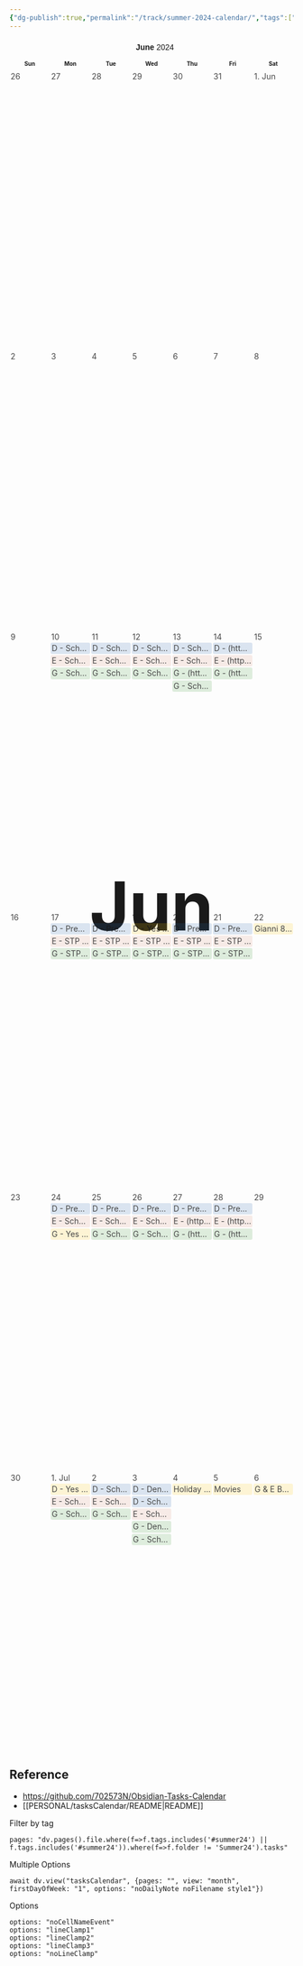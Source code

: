```yaml
---
{"dg-publish":true,"permalink":"/track/summer-2024-calendar/","tags":["tracking"],"noteIcon":"","created":"2024-06-10T07:12:00","updated":"2024-05-27 7:03:03 am"}
---
```


<style scope=" ">.tasksCalendar span {
	display: contents;
}
.tasksCalendar .buttons {
	cursor: default;
	width: 100%;
	height: 30px;
	display: flex;
	flex-wrap: nowrap;
	flex-direction: row;
	margin-bottom: 4px;
}
.tasksCalendar[view='list'] button.listView,
.tasksCalendar[view='week'] button.weekView,
.tasksCalendar[view='month'] button.monthView,
.tasksCalendar.filter button.filter {
	background: var(--background-modifier-active-hover);
}
body:not(.is-mobile) .tasksCalendar button.listView:hover,
body:not(.is-mobile) .tasksCalendar button.weekView:hover,
body:not(.is-mobile) .tasksCalendar button.monthView:hover,
body:not(.is-mobile) .tasksCalendar button.previous:hover,
body:not(.is-mobile) .tasksCalendar button.next:hover,
body:not(.is-mobile) .tasksCalendar button.current:hover,
body:not(.is-mobile) .tasksCalendar button.filter:hover,
body:not(.is-mobile) .tasksCalendar button.statistic:hover {
	background: var(--background-modifier-hover);
}
.tasksCalendar[view='list'] button.listView svg,
.tasksCalendar[view='month'] button.monthView svg,
.tasksCalendar[view='week'] button.weekView svg,
.tasksCalendar.filter button.filter svg {
	stroke: var(--icon-color-active) !important;
}
.tasksCalendar button {
	background-color: transparent;
	display: inline-flex;
	align-items: center;
	justify-content: center;
	cursor: pointer;
	border-radius: 5px;
	color: var(--icon-color);
	height: 30px;
	box-shadow: none;
	border: 1px solid var(--nav-item-background-active);
	font-weight: normal;
	font-size: 14px;
	background: var(--background-secondary);
	padding: 4px 6px;
	outline: none;
	user-select: none;
	white-space: nowrap;
	flex: 0;
}
.tasksCalendar button:nth-child(2),
.tasksCalendar button:nth-child(3),
.tasksCalendar button:nth-child(6) {
	border-top-right-radius: 0;
	border-bottom-right-radius: 0;
	border-right: 0.5px solid var(--nav-item-background-active);
	margin-right: 0;
}
.tasksCalendar button:nth-child(3),
.tasksCalendar button:nth-child(4),
.tasksCalendar button:nth-child(7) {
	border-top-left-radius: 0;
	border-bottom-left-radius: 0;
	border-left: 0.5px solid var(--nav-item-background-active);
	margin-left: 0;
}
.tasksCalendar .current {
	margin: 0 4px;
	display: inline;
	overflow: hidden;
	text-overflow: ellipsis;
	white-space: nowrap;
	flex: 1;
}
.tasksCalendar .current span:first-child {
	font-weight: bold;
	color: var(--icon-color);
}
.tasksCalendar .current span:last-child {
	font-weight: normal;
	color: var(--icon-color-active);
}
.tasksCalendar button:nth-child(1) {
	margin-right: 4px;
}
.tasksCalendar button:nth-child(8) {
	margin-left: 4px;
}
.tasksCalendar svg {
	height: var(--icon-size);
	width: var(--icon-size);
	stroke-width: var(--icon-stroke);
}
.tasksCalendar .statisticPopup,
.tasksCalendar .weekViewContext {
	display: none;
	border-radius: 5px;
	font-size: 10px;
	border: 1px solid var(--nav-item-background-active);
	position: absolute;
	height: auto;
	width: 150px;
	width: auto;
	background: var(--icon-color);
	margin: 0 !important;
	list-style: none;
	padding: 2px !important;
	z-index: 99;
	box-shadow: 0px 0px 10px 0px var(--nav-item-background-active);
	background: var(--background-secondary);
}
.tasksCalendar .statisticPopup {
	right: 0;
}
.tasksCalendar .weekViewContext {
	left: 65px;
}
.tasksCalendar .statisticPopup:before,
.tasksCalendar .weekViewContext:before {
	content: "";
	width: 0px;
	height: 0px;
	-webkit-transform:rotate(360deg);
	border-style: solid;
	border-width: 0 10px 10px 10px;
	border-color: transparent transparent var(--background-secondary) transparent;
	position: absolute;
}
.tasksCalendar .statisticPopup:before {
	top: -10px;
	right: 5px;
}
.tasksCalendar .weekViewContext:before {
	top: -10px;
	left: 5px;
}
.tasksCalendar .statisticPopup.active,
.tasksCalendar .weekViewContext.active {
	display: block;
}
.tasksCalendar .statisticPopup li,
.tasksCalendar .weekViewContext li {
	display: flex;
	flex-direction: row;
	flex-wrap: nowrap;
	align-items: center;
	height: auto;
	font-size: 14px;
	list-style: none;
	color: var(--text-normal);
	padding: 5px 10px;
	border-radius: 5px;
	cursor: pointer;
}
.tasksCalendar .statisticPopup li.active,
.tasksCalendar .weekViewContext li.active {
	background: var(--background-modifier-active-hover);
	color: var(--icon-color-active) !important;
}
body:not(.is-mobile) .tasksCalendar .statisticPopup li:not(.active):hover,
body:not(.is-mobile) .tasksCalendar .weekViewContext li:not(.active):hover {
	background: var(--background-modifier-hover);
}
.tasksCalendar .statisticPopup li.break,
.tasksCalendar .weekViewContext li.break {
	height: 1px !important;
	background: var(--nav-item-background-active);
	margin: 2px 5px !important;
	border-radius: 0 !important;
	padding: 0 !important;
}
.tasksCalendar .statisticPopup > div,
.tasksCalendar .weekViewContext > div {
	height: 13px;
	margin: auto 0;
}
.tasksCalendar button.statistic {
	position: relative;
}
.tasksCalendar button.statistic svg {
	stroke: var(--icon-color);
}
.tasksCalendar button.statistic[data-percentage="100"]:after {
	display: none !important;
}
.tasksCalendar button.statistic:after {
	content: attr(data-remaining);
	position: absolute;
	height: 14px;
	width: 14px;
	top: -8px;
	right: -8px;
	border-radius: 50%;
	text-align: center;
	line-height: 14px;
	font-size: 9px;
	font-weight: bold;
	border: 1px solid var(--nav-item-background-active);
	overflow: hidden;
	color: var(--icon-color);
	background: var(--background-secondary);
}
.tasksCalendar .weekViewContext .liIcon {
	display: grid !important;
	height: 18px;
	width: 18px;
	margin-right: 5px;
	padding: 2px;
}
.tasksCalendar .weekViewContext .liIcon .box {
	background: var(--icon-color);
	z-index: 1;
	display: grid;
	overflow: hidden;
	margin: 0.5px;
	border-radius: 1px;
}
.tasksCalendar .weekViewContext li.active .liIcon .box {
	background: var(--icon-color-active) !important;
}
.tasksCalendar .grid {
	overflow: hidden;
	cursor: default;
	width: 100%;
	height: 75vH;
}
.tasksCalendar .list {
	overflow-x: hidden;
	overflow-y: auto;
	cursor: default;
	width: 100%;
	height: 75vH;
}
.tasksCalendar .cell {
	z-index: 1;
	display: grid;
	grid-template-rows: auto 1fr;
	grid-template-columns: 1fr;
	overflow: hidden;
	margin: 1px 0;
}
.tasksCalendar .cellContent {
	overflow-x: hidden;
	overflow-y: auto;
	align-content: start;
	padding: 1px 0;
}
.tasksCalendar .cellContent::-webkit-scrollbar {
	display: none;
}
.tasksCalendar .cellName {
	display: block;
	font-weight: normal;
	padding: 0 2px;
	color: var(--text-normal);
	flex-shrink: 0;
	flex-grow: 0;
	white-space: nowrap;
	text-overflow: ellipsis;
	overflow: hidden;
	text-align: left;
	margin: 0;
	font-size: 14px;
	opacity: 0.8;
}
body:not(.is-mobile) .tasksCalendar .cellName:hover {
	opacity: 1;
}
.tasksCalendar .task {
	overflow: hidden;
	padding: 1px;
	background: var(--task-background);
	border-radius: 3px;
	overflow: hidden;
	margin: 1px 1px 2px 1px;
	font-size: 14px;
	opacity: 0.8;
	display: block;
}
body.theme-dark .tasksCalendar .task { color: var(--light-task-text-color); }
body.theme-light .tasksCalendar .task { color: var(--dark-task-text-color); }
body.theme-dark .tasksCalendar .task .note { color: var(--light-task-text-color); }
body.theme-light .tasksCalendar .task .note { color: var(--dark-task-text-color); }
body:not(.is-mobile) .tasksCalendar .task:hover {
	opacity: 1;
}
.tasksCalendar .task.hide {
	opacity: 0.2;
}
.tasksCalendar .task .inner {
	overflow: hidden;
	text-overflow: ellipsis;
	display: -webkit-box;
	-webkit-line-clamp: 1;
	-webkit-box-orient: vertical;
	text-decoration: none;
	word-break: break-all !important;
	-webkit-hyphens: none !important;
	line-height: 1.3;
	text-decoration: none !important;
	border-radius: 3px;
	overflow: hidden;
}
.tasksCalendar a {
	text-decoration: none !important;
}
.tasksCalendar .task .note {
	display: block;
	width: 100%;
	font-size: 9px;
	background: var(--task-background);
	padding: 1px;
	text-overflow: ellipsis;
	overflow: hidden;
	white-space: nowrap;
}
.tasksCalendar .task .icon {
	display: inline;
	width: 18px;
	height: 18px;
	text-align: center;
	margin-right: 3px;
}
.tasksCalendar .task .description {
	display: inline;
	padding: 1px;
}
.tasksCalendar .task .description:before {
	display: inline;
	content: attr(data-relative);
	margin-right: 3px;
	border-radius: 3px;
	margin-right: 3px;
	padding: 0 3px;
	font-size: 9px;
	vertical-align: middle;
}
.tasksCalendar .task.overdue .description:before {
	color: white;
	background: #ff443a;
}
.tasksCalendar .task:not(.overdue) .description:before {
	display: none;
	background: black;
	color: white;
}
.tasksCalendar .task.dailyNote .description:before,
.tasksCalendar .task.done .description:before,
.tasksCalendar .task.cancelled .description:before {
	display: none !important;
}
.tasksCalendar .task.cancelled .note,
.tasksCalendar .task.done .note {
	background: var(--nav-item-background-active) !important;
	color: var(--text-faint) !important;
}
.tasksCalendar .task.cancelled .description,
.tasksCalendar .task.done .description {
	text-decoration: line-through !important;
	color: var(--text-faint) !important;
}
.tasksCalendar .task.cancelled,
.tasksCalendar .task.done {
	background: none !important;
}
.tasksCalendar .task.overdue .inner {
	background: repeating-linear-gradient(45deg, var(--task-background), var(--task-background) 5px, transparent 5px, transparent 10px) !important;
}


/* Today & Weekends */
.tasksCalendar .cell.today .cellName {
	font-weight: bold;
	color: var(--text-normal);
	opacity: 1;
}
.tasksCalendar .cell[data-weekday="0"].today .cellName {
	font-weight: bold;
	color: var(--icon-color-active);
	opacity: 1;
}
.tasksCalendar[view='month'] .cell.today {
	background: var(--background-modifier-active-hover) !important;
	border: 1px solid hsla(var(--interactive-accent-hsl), 0.25) !important;
	border-radius: 5px;
}
.tasksCalendar[view='week'] .cell.today {
	background: var(--background-modifier-active-hover) !important;
	border: 1px solid hsla(var(--interactive-accent-hsl), 0.25) !important;
}
.tasksCalendar .cell[data-weekday="0"] .cellName,
.tasksCalendar .gridHead[data-weekday="0"] {
	color: var(--icon-color-active);
}


/* Month View */
.tasksCalendar[view='month'] .grid {
	display: grid;
	gap: 4px;
	grid-template-rows: 20px 1fr !important;
	grid-template-columns: 1fr !important;
}
.tasksCalendar[view='month'] .gridHeads {
	display: grid;
	grid-template-columns: 20px 1fr 1fr 1fr 1fr 1fr 1fr 1fr !important;
	width: 100%;
	height: 20px;
	border: 1px solid var(--nav-item-background-active);
	border-radius: 5px;
}
.tasksCalendar[view='month'] .gridHead {
	display: inline;
	box-sizing: border-box;
	overflow: hidden;
	text-align: center;
	font-weight: bold;
	text-overflow: ellipsis;
	white-space: nowrap;
	margin: 0;
	font-size: 14px;
	height: 20px;
	line-height: 20px;
	font-size: 10px;
}
.tasksCalendar[view='month'] .wrappers {
	display: grid;
	grid-template-rows: repeat(6, calc(100% / 6));
	grid-template-columns: 1fr !important;
	min-height: 0;
	height: calc(100% - 20px);
	gap: 4px 4px;
}
.tasksCalendar[view='month'] .wrappers,
.tasksCalendar[view='week'] .grid {
	position: relative;
}
.tasksCalendar[view='month'] .wrappers:before,
.tasksCalendar[view='week'] .grid:before,
.tasksCalendar[view='list'] .list:before {
	z-index: 0;
	position: absolute;
	top: 50%;
	left: 50%;
	transform: translate(-50%, -50%);
	font-size: 120px;
	font-weight: bold;
	color: var(--background-modifier-active-hover);
}
.tasksCalendar[view='month'] .wrappers:before,
.tasksCalendar[view='list'] .list:before {
	content: attr(data-month);
}
.tasksCalendar[view='week'] .grid:before {
	content: attr(data-week);
}
.tasksCalendar[view='month'] .wrapper {
	z-index: 1;
	display: grid;
	grid-template-rows: 1fr !important;
	grid-template-columns: 22px 1fr 1fr 1fr 1fr 1fr 1fr 1fr !important;
	width: 100%;
	height: 100%;
	border: 1px solid var(--nav-item-background-active);
	border-radius: 5px;
	overflow: hidden;
}
.tasksCalendar[view='month'] .wrapperButton {
	display: flex;
	writing-mode: vertical-lr;
	transform: rotate(180deg);
	background: none;
	text-align: center;
	align-items: center;
	justify-content: center;
	font-size: 10px;
	font-weight: normal;
	color: var(--text-normal);
	color: var(--icon-color-active);
	cursor: pointer;
	width: 100%;
	overflow: hidden;
	/* background: var(--background-primary); */
	background: var(--background-secondary);
}
.tasksCalendar[view='month'] .wrapperButton:hover {
	background: var(--background-modifier-hover);
}
.tasksCalendar[view='month'] .cell {
	margin: 0;
}
.tasksCalendar[view='month'] .prevMonth,
.tasksCalendar[view='month'] .nextMonth {
	background: var(--background-secondary);
}


/* Week view */
.tasksCalendar[view='week'] .grid {
	display: grid;
	gap: 2px 4px;
}
.tasksCalendar[view='week'] .cell {
	border: 1px solid var(--nav-item-background-active);
	border-radius: 5px;
	overflow: hidden;
}


/* List View */
.tasksCalendar[view='list'] .list {
	border: 1px solid var(--nav-item-background-active);
	border-radius: 5px;
}
.tasksCalendar[view='list'] .list .task,
.tasksCalendar[view='list'] .list .task.done,
.tasksCalendar[view='list'] .list .task .note,
.tasksCalendar[view='list'] .list .task.done .note{
	background: transparent !important;
}
.tasksCalendar[view='list'] .list .task .inner {
	display: flex !important;
	flex-direction: row;
	flex-wrap: nowrap;
	padding: 0 10px;
	white-space: nowrap;
}
.tasksCalendar[view='list'] .list .task .note {
	display: inline-block;
	width: 150px;
	flex-shrink: 0;
	flex-grow: 0;
}
.tasksCalendar[view='list'] .list .task .description {
	width: 100%;
	flex-shrink: 1;
	flex-grow: 1;
}
.tasksCalendar[view='list'] .list .task.done .note,
.tasksCalendar[view='list'] .list .task.done .description,
.tasksCalendar[view='list'] .list .task.cancelled .note,
.tasksCalendar[view='list'] .list .task.cancelled .description {
	color: var(--text-faint) !important;
}
.tasksCalendar[view='list'] .list .task .note,
.tasksCalendar[view='list'] .list .task .description {
	color: var(--task-color) !important;
	line-clamp: 0 !important;
	white-space: nowrap !important;
	text-overflow: ellipsis;
	overflow: hidden;
	font-size: 14px;
}
.tasksCalendar summary::marker,
.tasksCalendar summary::-webkit-details-marker {
	display: none !important;
	content: "" !important;
}
.tasksCalendar[view='list'] details.today {
	background: var(--background-modifier-active-hover);
	border: 1px solid hsla(var(--interactive-accent-hsl), 0.25);
}
.tasksCalendar[view='list'] details.today summary {
	font-weight: bold;
	background: none;
}
.tasksCalendar[view='list'] details.today .content {
	margin: 3px;
}
.tasksCalendar[view='list'] details {
	display: block;
	margin: 5px;
	border-radius: 5px;
	overflow: hidden;
	/*background: var(--background-secondary);*/
	border: 1px solid var(--nav-item-background-active);
}
.tasksCalendar[view='list'] summary {
	background: var(--background-secondary);
	padding: 0 10px;
	border-radius: 5px;
}
.tasksCalendar[view='list'] summary span.weekNr {
	font-size: 11px;
	color: var(--text-faint);
}


/* Style classes */
.tasksCalendar[view='week'].style1 .grid, .iconStyle1 { grid-template-columns: repeat(4, 1fr); grid-template-rows: repeat(6, 1fr); }
.tasksCalendar[view='week'].style1 .grid .cell:nth-child(1), .iconStyle1 .box:nth-child(1) { grid-area: 1 / 1 / 3 / 3; }
.tasksCalendar[view='week'].style1 .grid .cell:nth-child(2), .iconStyle1 .box:nth-child(2) { grid-area: 3 / 1 / 5 / 3; }
.tasksCalendar[view='week'].style1 .grid .cell:nth-child(3), .iconStyle1 .box:nth-child(3) { grid-area: 5 / 1 / 7 / 3; }
.tasksCalendar[view='week'].style1 .grid .cell:nth-child(4), .iconStyle1 .box:nth-child(4) { grid-area: 1 / 3 / 3 / 5; }
.tasksCalendar[view='week'].style1 .grid .cell:nth-child(5), .iconStyle1 .box:nth-child(5) { grid-area: 3 / 3 / 5 / 5; }
.tasksCalendar[view='week'].style1 .grid .cell:nth-child(6), .iconStyle1 .box:nth-child(6) { grid-area: 5 / 3 / 6 / 5; }
.tasksCalendar[view='week'].style1 .grid .cell:nth-child(7), .iconStyle1 .box:nth-child(7) { grid-area: 6 / 3 / 7 / 5; }
.tasksCalendar[view='week'].style2 .grid, .iconStyle2 { grid-template-columns: repeat(4, 1fr); grid-template-rows: repeat(6, 1fr); }
.tasksCalendar[view='week'].style2 .grid .cell:nth-child(1), .iconStyle2 .box:nth-child(1)  { grid-area: 1 / 1 / 3 / 3; }
.tasksCalendar[view='week'].style2 .grid .cell:nth-child(3), .iconStyle2 .box:nth-child(3)  { grid-area: 3 / 1 / 5 / 3; }
.tasksCalendar[view='week'].style2 .grid .cell:nth-child(5), .iconStyle2 .box:nth-child(5)  { grid-area: 5 / 1 / 7 / 3; }
.tasksCalendar[view='week'].style2 .grid .cell:nth-child(2), .iconStyle2 .box:nth-child(2)  { grid-area: 1 / 3 / 3 / 5; }
.tasksCalendar[view='week'].style2 .grid .cell:nth-child(4), .iconStyle2 .box:nth-child(4)  { grid-area: 3 / 3 / 5 / 5; }
.tasksCalendar[view='week'].style2 .grid .cell:nth-child(6), .iconStyle2 .box:nth-child(6)  { grid-area: 5 / 3 / 6 / 5; }
.tasksCalendar[view='week'].style2 .grid .cell:nth-child(7), .iconStyle2 .box:nth-child(7)  { grid-area: 6 / 3 / 7 / 5; }
.tasksCalendar[view='week'].style3 .grid, .iconStyle3 { grid-template-rows: 1fr 1fr 1fr 1fr 1fr 1fr 1fr; grid-template-columns: 1fr; }
.tasksCalendar[view='week'].style4 .grid, .iconStyle4 { grid-template-rows: 1fr; grid-template-columns: 1fr 1fr 1fr 1fr 1fr 1fr 1fr; }
.tasksCalendar[view='week'].style5 .grid, .iconStyle5 { grid-template-columns: repeat(2, 1fr); grid-template-rows: repeat(10, 1fr); }
.tasksCalendar[view='week'].style5 .grid .cell:nth-child(1), .iconStyle5 .box:nth-child(1) { grid-area: 1 / 1 / 3 / 2; }
.tasksCalendar[view='week'].style5 .grid .cell:nth-child(2), .iconStyle5 .box:nth-child(2) { grid-area: 3 / 1 / 5 / 2; }
.tasksCalendar[view='week'].style5 .grid .cell:nth-child(3), .iconStyle5 .box:nth-child(3) { grid-area: 5 / 1 / 7 / 2; }
.tasksCalendar[view='week'].style5 .grid .cell:nth-child(4), .iconStyle5 .box:nth-child(4) { grid-area: 7 / 1 / 9 / 2; }
.tasksCalendar[view='week'].style5 .grid .cell:nth-child(5), .iconStyle5 .box:nth-child(5) { grid-area: 9 / 1 / 11 / 2; }
.tasksCalendar[view='week'].style5 .grid .cell:nth-child(6), .iconStyle5 .box:nth-child(6) { grid-area: 1 / 2 / 6 / 3; }
.tasksCalendar[view='week'].style5 .grid .cell:nth-child(7), .iconStyle5 .box:nth-child(7) { grid-area: 6 / 2 / 11 / 3; }
.tasksCalendar[view='week'].style6 .grid, .iconStyle6 { grid-template-columns: repeat(3, 1fr); grid-template-rows: repeat(10, 1fr); }
.tasksCalendar[view='week'].style6 .grid .cell:nth-child(1), .iconStyle6 .box:nth-child(1) { grid-area: 1 / 1 / 3 / 3; }
.tasksCalendar[view='week'].style6 .grid .cell:nth-child(2), .iconStyle6 .box:nth-child(2) { grid-area: 3 / 1 / 5 / 3; }
.tasksCalendar[view='week'].style6 .grid .cell:nth-child(3), .iconStyle6 .box:nth-child(3) { grid-area: 5 / 1 / 7 / 3; }
.tasksCalendar[view='week'].style6 .grid .cell:nth-child(4), .iconStyle6 .box:nth-child(4) { grid-area: 7 / 1 / 9 / 3; }
.tasksCalendar[view='week'].style6 .grid .cell:nth-child(5), .iconStyle6 .box:nth-child(5) { grid-area: 9 / 1 / 11 / 3; }
.tasksCalendar[view='week'].style6 .grid .cell:nth-child(6), .iconStyle6 .box:nth-child(6) { grid-area: 1 / 3 / 6 / 4; }
.tasksCalendar[view='week'].style6 .grid .cell:nth-child(7), .iconStyle6 .box:nth-child(7) { grid-area: 6 / 3 / 11 / 4; }
.tasksCalendar[view='week'].style7 .grid, .iconStyle7 { grid-template-columns: repeat(2, 1fr); grid-template-rows: repeat(8, 1fr); }
.tasksCalendar[view='week'].style7 .grid .cell:nth-child(1), .iconStyle7 .box:nth-child(1) { grid-area: 1 / 1 / 3 / 2; }
.tasksCalendar[view='week'].style7 .grid .cell:nth-child(2), .iconStyle7 .box:nth-child(2) { grid-area: 3 / 1 / 5 / 2; }
.tasksCalendar[view='week'].style7 .grid .cell:nth-child(3), .iconStyle7 .box:nth-child(3) { grid-area: 5 / 1 / 7 / 2; }
.tasksCalendar[view='week'].style7 .grid .cell:nth-child(4), .iconStyle7 .box:nth-child(4) { grid-area: 7 / 1 / 9 / 2; }
.tasksCalendar[view='week'].style7 .grid .cell:nth-child(5), .iconStyle7 .box:nth-child(5) { grid-area: 1 / 2 / 3 / 3; } 
.tasksCalendar[view='week'].style7 .grid .cell:nth-child(6), .iconStyle7 .box:nth-child(6) { grid-area: 3 / 2 / 6 / 3; } 
.tasksCalendar[view='week'].style7 .grid .cell:nth-child(7), .iconStyle7 .box:nth-child(7) { grid-area: 6 / 2 / 9 / 3; } 
.tasksCalendar[view='week'].style8 .grid, .iconStyle8 { grid-template-columns: repeat(3, 1fr); grid-template-rows: repeat(5, 1fr); }
.tasksCalendar[view='week'].style8 .grid .cell:nth-child(1), .iconStyle8 .box:nth-child(1) { grid-area: 1 / 1 / 3 / 2; }
.tasksCalendar[view='week'].style8 .grid .cell:nth-child(2), .iconStyle8 .box:nth-child(2) { grid-area: 1 / 2 / 3 / 3; }
.tasksCalendar[view='week'].style8 .grid .cell:nth-child(3), .iconStyle8 .box:nth-child(3) { grid-area: 1 / 3 / 3 / 4; }
.tasksCalendar[view='week'].style8 .grid .cell:nth-child(4), .iconStyle8 .box:nth-child(4) { grid-area: 3 / 1 / 5 / 2; }
.tasksCalendar[view='week'].style8 .grid .cell:nth-child(5), .iconStyle8 .box:nth-child(5) { grid-area: 3 / 2 / 5 / 3; }
.tasksCalendar[view='week'].style8 .grid .cell:nth-child(6), .iconStyle8 .box:nth-child(6) { grid-area: 3 / 3 / 5 / 4; }
.tasksCalendar[view='week'].style8 .grid .cell:nth-child(7), .iconStyle8 .box:nth-child(7) { grid-area: 5 / 1 / 6 / 4; }
.tasksCalendar[view='week'].style9 .grid, .iconStyle9 { grid-template-columns: repeat(10, 1fr); grid-template-rows: repeat(3, 1fr); }
.tasksCalendar[view='week'].style9 .grid .cell:nth-child(1), .iconStyle9 .box:nth-child(1) { grid-area: 1 / 1 / 3 / 3; } 
.tasksCalendar[view='week'].style9 .grid .cell:nth-child(2), .iconStyle9 .box:nth-child(2) { grid-area: 1 / 3 / 3 / 5; } 
.tasksCalendar[view='week'].style9 .grid .cell:nth-child(3), .iconStyle9 .box:nth-child(3) { grid-area: 1 / 5 / 3 / 7; } 
.tasksCalendar[view='week'].style9 .grid .cell:nth-child(4), .iconStyle9 .box:nth-child(4) { grid-area: 1 / 7 / 3 / 9; } 
.tasksCalendar[view='week'].style9 .grid .cell:nth-child(5), .iconStyle9 .box:nth-child(5) { grid-area: 1 / 9 / 3 / 11; } 
.tasksCalendar[view='week'].style9 .grid .cell:nth-child(6), .iconStyle9 .box:nth-child(6) { grid-area: 3 / 1 / 4 / 6; } 
.tasksCalendar[view='week'].style9 .grid .cell:nth-child(7), .iconStyle9 .box:nth-child(7) { grid-area: 3 / 6 / 4 / 11; } 
.tasksCalendar[view='week'].style10 .grid, .iconStyle10 { grid-template-columns: repeat(10, 1fr); grid-template-rows: repeat(3, 1fr); }
.tasksCalendar[view='week'].style10 .grid .cell:nth-child(1), .iconStyle10 .box:nth-child(1) { grid-area: 1 / 1 / 4 / 3; } 
.tasksCalendar[view='week'].style10 .grid .cell:nth-child(2), .iconStyle10 .box:nth-child(2) { grid-area: 1 / 3 / 4 / 5; } 
.tasksCalendar[view='week'].style10 .grid .cell:nth-child(3), .iconStyle10 .box:nth-child(3) { grid-area: 1 / 5 / 4 / 7; } 
.tasksCalendar[view='week'].style10 .grid .cell:nth-child(4), .iconStyle10 .box:nth-child(4) { grid-area: 1 / 7 / 3 / 9; } 
.tasksCalendar[view='week'].style10 .grid .cell:nth-child(5), .iconStyle10 .box:nth-child(5) { grid-area: 1 / 9 / 3 / 11; } 
.tasksCalendar[view='week'].style10 .grid .cell:nth-child(6), .iconStyle10 .box:nth-child(6) { grid-area: 3 / 7 / 4 / 9; } 
.tasksCalendar[view='week'].style10 .grid .cell:nth-child(7), .iconStyle10 .box:nth-child(7) { grid-area: 3 / 9 / 4 / 11; } 
.tasksCalendar[view='week'].style11 .grid, .iconStyle11 { grid-template-rows: 1fr; grid-template-columns: 1fr 1fr 1fr 1fr 1fr; }
.tasksCalendar[view='week'].style11 .grid { height: 300px }
.tasksCalendar[view='week'].style11 .cell[data-weekday="0"], .iconStyle11 { display: none !important }
.tasksCalendar[view='week'].style11 .cell[data-weekday="6"], .iconStyle11 { display: none !important }

/* Options classes */
.tasksCalendar.noIcons .task .icon { display: none !important; }
.tasksCalendar:not(.noFilename) .task.noNoteIcon .icon { display: none !important; }
.tasksCalendar.noFilename .task .note { display: none !important; }
.tasksCalendar.filter .task.done, .tasksCalendar.filter .task.cancelled { display: none !important; }
.tasksCalendar.filter #statisticDone { pointer-events: none !important; color: var(--text-faint) !important; }
.tasksCalendar.noScheduled .task.scheduled { display: none !important; }
.tasksCalendar.noStart .task.start { display: none !important; }
.tasksCalendar.noDue .task.due { display: none !important; }
.tasksCalendar.noDone .task.done { display: none !important; }
.tasksCalendar.noProcess .task.process { display: none !important; }
.tasksCalendar.noRecurrence .task.recurrence { display: none !important; }
.tasksCalendar.noOverdue .task.overdue { display: none !important; }
.tasksCalendar.noDailyNote .task.dailyNote { display: none !important; }
.tasksCalendar.noCellNameEvent .cellName { pointer-events: none !important; }
.tasksCalendar.noLayer .grid .wrappers:before,
.tasksCalendar.noLayer .grid:before,
.tasksCalendar.noLayer .list:before { display: none !important;}
.tasksCalendar.focusDone .task { opacity: 0.25 !important; }
.tasksCalendar.focusDone .task.done { opacity: 1 !important; }
.tasksCalendar.focusDue .task { opacity: 0.25 !important; }
.tasksCalendar.focusDue .task.due { opacity: 1 !important; }
.tasksCalendar.focusOverdue .task { opacity: 0.25 !important; }
.tasksCalendar.focusOverdue .task.overdue { opacity: 1 !important; }
.tasksCalendar.focusStart .task { opacity: 0.25 !important; }
.tasksCalendar.focusStart .task.start { opacity: 1 !important; }
.tasksCalendar.focusScheduled .task { opacity: 0.25 !important; }
.tasksCalendar.focusScheduled .task.scheduled { opacity: 1 !important; }
.tasksCalendar.focusRecurrence .task { opacity: 0.25 !important; }
.tasksCalendar.focusRecurrence .task.recurrence { opacity: 1 !important; }
.tasksCalendar.focusDailyNote .task { opacity: 0.25 !important; }
.tasksCalendar.focusDailyNote .task.dailyNote { opacity: 1 !important; }
.tasksCalendar.mini { max-width: 500px !important; margin: 0 auto; }
.tasksCalendar.mini .grid { height: 400px !important; }
.tasksCalendar.mini .gridHead,
.tasksCalendar.mini .cellName,
.tasksCalendar.mini .task,
.tasksCalendar.mini .wrapperButton { font-size: 9px !important; }
.tasksCalendar.mini .wrappers:before,
.tasksCalendar.mini .grid:before { font-size: 70px !important; }
.tasksCalendar.mini .statisticPopup li,
.tasksCalendar.mini .weekViewContext li { font-size: 9px !important; }
.tasksCalendar.noWeekNr .wrapperButton { visibility: hidden !important; width: 0 !important; }
.tasksCalendar.noWeekNr .gridHead:first-child { visibility: hidden !important; width: 0 !important; }
.tasksCalendar.noWeekNr .wrapper { grid-template-columns: 0px 1fr 1fr 1fr 1fr 1fr 1fr 1fr !important; }
.tasksCalendar.noWeekNr .gridHeads { grid-template-columns: 0px 1fr 1fr 1fr 1fr 1fr 1fr 1fr !important; }
.tasksCalendar.noWeekNr .list .weekNr { display: none !important; }
.tasksCalendar.lineClamp1 .task .inner { -webkit-line-clamp: 1 !important; white-space: nowrap !important; }
.tasksCalendar.lineClamp2 .task .inner { -webkit-line-clamp: 2 !important; }
.tasksCalendar.lineClamp3 .task .inner { -webkit-line-clamp: 3 !important; }
.tasksCalendar.noLineClamp .task .inner { display: block !important; }
.tasksCalendar.noOverdueFlag .task .description:before { display: none !important; }

/* Mobile View */
body.is-mobile .tasksCalendar .gridHead, body.is-mobile .tasksCalendar .cellName, body.is-mobile .tasksCalendar .task { font-size: 9px; }
body.is-mobile .tasksCalendar[view='week']:not(.style4) .cellName,
body.is-mobile .tasksCalendar[view='week']:not(.style4) .task { font-size: 13px !important; }
body.is-mobile .tasksCalendar .statisticPopup li { font-size: 13px !important; }

/*# sourceURL=app://obsidian.md/PERSONAL/tasksCalendar/view.css */</style><div class="tasksCalendar style1 noWeekNr noIcons noFilename" id="tasksCalendar1716831462352" view="month" style="position:relative;-webkit-user-select:none!important"><span><div class="buttons"><span><button class="filter"><svg stroke-linejoin="round" stroke-linecap="round" stroke-width="2" stroke="currentColor" fill="none" viewBox="0 0 24 24" height="24" width="24" xmlns="http://www.w3.org/2000/svg"><polygon points="22 3 2 3 10 12.46 10 19 14 21 14 12.46 22 3"></polygon></svg></button><button title="List" class="listView"><svg stroke-linejoin="round" stroke-linecap="round" stroke-width="2" stroke="currentColor" fill="none" viewBox="0 0 24 24" height="24" width="24" xmlns="http://www.w3.org/2000/svg"><line y2="6" x2="21" y1="6" x1="8"></line><line y2="12" x2="21" y1="12" x1="8"></line><line y2="18" x2="21" y1="18" x1="8"></line><line y2="6" x2="3.01" y1="6" x1="3"></line><line y2="12" x2="3.01" y1="12" x1="3"></line><line y2="18" x2="3.01" y1="18" x1="3"></line></svg></button><button title="Month" class="monthView"><svg stroke-linejoin="round" stroke-linecap="round" stroke-width="2" stroke="currentColor" fill="none" viewBox="0 0 24 24" height="24" width="24" xmlns="http://www.w3.org/2000/svg"><rect ry="2" rx="2" height="18" width="18" y="4" x="3"></rect><line y2="6" x2="16" y1="2" x1="16"></line><line y2="6" x2="8" y1="2" x1="8"></line><line y2="10" x2="21" y1="10" x1="3"></line><path d="M8 14h.01"></path><path d="M12 14h.01"></path><path d="M16 14h.01"></path><path d="M8 18h.01"></path><path d="M12 18h.01"></path><path d="M16 18h.01"></path></svg></button><button title="Week" class="weekView"><svg stroke-linejoin="round" stroke-linecap="round" stroke-width="2" stroke="currentColor" fill="none" viewBox="0 0 24 24" height="24" width="24" xmlns="http://www.w3.org/2000/svg"><rect ry="2" rx="2" height="18" width="18" y="4" x="3"></rect><line y2="6" x2="16" y1="2" x1="16"></line><line y2="6" x2="8" y1="2" x1="8"></line><line y2="10" x2="21" y1="10" x1="3"></line><path d="M17 14h-6"></path><path d="M13 18H7"></path><path d="M7 14h.01"></path><path d="M17 18h.01"></path></svg></button><button class="current"><span>June</span><span> 2024</span></button><button class="previous"><svg stroke-linejoin="round" stroke-linecap="round" stroke-width="2" stroke="currentColor" fill="none" viewBox="0 0 24 24" height="24" width="24" xmlns="http://www.w3.org/2000/svg"><line y2="12" x2="5" y1="12" x1="19"></line><polyline points="12 19 5 12 12 5"></polyline></svg></button><button class="next"><svg stroke-linejoin="round" stroke-linecap="round" stroke-width="2" stroke="currentColor" fill="none" viewBox="0 0 24 24" height="24" width="24" xmlns="http://www.w3.org/2000/svg"><line y2="12" x2="19" y1="12" x1="5"></line><polyline points="12 5 19 12 12 19"></polyline></svg></button><button class="statistic" data-percentage="100" data-remaining="0"><svg xmlns="http://www.w3.org/2000/svg" width="24" height="24" viewBox="0 0 24 24" fill="none" stroke="currentColor" stroke-width="2" stroke-linecap="round" stroke-linejoin="round"><path d="M21 10V6a2 2 0 0 0-2-2H5a2 2 0 0 0-2 2v14c0 1.1.9 2 2 2h7"></path><path d="M16 2v4"></path><path d="M8 2v4"></path><path d="M3 10h18"></path><path d="M21.29 14.7a2.43 2.43 0 0 0-2.65-.52c-.3.12-.57.3-.8.53l-.34.34-.35-.34a2.43 2.43 0 0 0-2.65-.53c-.3.12-.56.3-.79.53-.95.94-1 2.53.2 3.74L17.5 22l3.6-3.55c1.2-1.21 1.14-2.8.19-3.74Z"></path></svg></button></span></div><ul class="statisticPopup"><span><li data-group="done" id="statisticDone">✅ Done: 0/0</li><li data-group="due" id="statisticDue">📅 Due: 0</li><li data-group="overdue" id="statisticOverdue">⚠️ Overdue: 0</li><li class="break"></li><li data-group="start" id="statisticStart">🛫 Start: 47</li><li data-group="scheduled" id="statisticScheduled">⏳ Scheduled: 0</li><li data-group="recurrence" id="statisticRecurrence">🔁 Recurrence: 0</li><li class="break"></li><li data-group="dailyNote" id="statisticDailyNote">📄 Daily Notes: 0</li></span></ul><ul class="weekViewContext"><span><li data-style="style1" class="active"><div class="liIcon iconStyle1"><div class="box"></div><div class="box"></div><div class="box"></div><div class="box"></div><div class="box"></div><div class="box"></div><div class="box"></div></div>Style 1</li><li data-style="style2"><div class="liIcon iconStyle2"><div class="box"></div><div class="box"></div><div class="box"></div><div class="box"></div><div class="box"></div><div class="box"></div><div class="box"></div></div>Style 2</li><li data-style="style3"><div class="liIcon iconStyle3"><div class="box"></div><div class="box"></div><div class="box"></div><div class="box"></div><div class="box"></div><div class="box"></div><div class="box"></div></div>Style 3</li><li data-style="style4"><div class="liIcon iconStyle4"><div class="box"></div><div class="box"></div><div class="box"></div><div class="box"></div><div class="box"></div><div class="box"></div><div class="box"></div></div>Style 4</li><li data-style="style5"><div class="liIcon iconStyle5"><div class="box"></div><div class="box"></div><div class="box"></div><div class="box"></div><div class="box"></div><div class="box"></div><div class="box"></div></div>Style 5</li><li data-style="style6"><div class="liIcon iconStyle6"><div class="box"></div><div class="box"></div><div class="box"></div><div class="box"></div><div class="box"></div><div class="box"></div><div class="box"></div></div>Style 6</li><li data-style="style7"><div class="liIcon iconStyle7"><div class="box"></div><div class="box"></div><div class="box"></div><div class="box"></div><div class="box"></div><div class="box"></div><div class="box"></div></div>Style 7</li><li data-style="style8"><div class="liIcon iconStyle8"><div class="box"></div><div class="box"></div><div class="box"></div><div class="box"></div><div class="box"></div><div class="box"></div><div class="box"></div></div>Style 8</li><li data-style="style9"><div class="liIcon iconStyle9"><div class="box"></div><div class="box"></div><div class="box"></div><div class="box"></div><div class="box"></div><div class="box"></div><div class="box"></div></div>Style 9</li><li data-style="style10"><div class="liIcon iconStyle10"><div class="box"></div><div class="box"></div><div class="box"></div><div class="box"></div><div class="box"></div><div class="box"></div><div class="box"></div></div>Style 10</li><li data-style="style11"><div class="liIcon iconStyle11"><div class="box"></div><div class="box"></div><div class="box"></div><div class="box"></div><div class="box"></div><div class="box"></div><div class="box"></div></div>Style 11</li></span></ul><div class="grid"><span><div class="gridHeads"><div class="gridHead"></div><div data-weekday="0" class="gridHead">Sun</div><div data-weekday="1" class="gridHead">Mon</div><div data-weekday="2" class="gridHead">Tue</div><div data-weekday="3" class="gridHead">Wed</div><div data-weekday="4" class="gridHead">Thu</div><div data-weekday="5" class="gridHead">Fri</div><div data-weekday="6" class="gridHead">Sat</div></div><div data-month="Jun" class="wrappers"><div class="wrapper"><div data-year="2024" data-week="22" class="wrapperButton">W22</div><div data-weekday="0" class="cell prevMonth"><a href="2024-05-26" class="internal-link cellName" target="_blank" rel="noopener">26</a><div class="cellContent"></div></div><div data-weekday="1" class="cell prevMonth"><a href="2024-05-27" class="internal-link cellName" target="_blank" rel="noopener">27</a><div class="cellContent"></div></div><div data-weekday="2" class="cell prevMonth"><a href="2024-05-28" class="internal-link cellName" target="_blank" rel="noopener">28</a><div class="cellContent"></div></div><div data-weekday="3" class="cell prevMonth"><a href="2024-05-29" class="internal-link cellName" target="_blank" rel="noopener">29</a><div class="cellContent"></div></div><div data-weekday="4" class="cell prevMonth"><a href="2024-05-30" class="internal-link cellName" target="_blank" rel="noopener">30</a><div class="cellContent"></div></div><div data-weekday="5" class="cell prevMonth"><a href="2024-05-31" class="internal-link cellName" target="_blank" rel="noopener">31</a><div class="cellContent"></div></div><div data-weekday="6" class="cell currentMonth newMonth"><a href="2024-06-01" class="internal-link cellName" target="_blank" rel="noopener">1. Jun</a><div class="cellContent"></div></div></div><div class="wrapper"><div data-year="2024" data-week="23" class="wrapperButton">W23</div><div data-weekday="0" class="cell currentMonth"><a href="2024-06-02" class="internal-link cellName" target="_blank" rel="noopener">2</a><div class="cellContent"></div></div><div data-weekday="1" class="cell currentMonth"><a href="2024-06-03" class="internal-link cellName" target="_blank" rel="noopener">3</a><div class="cellContent"></div></div><div data-weekday="2" class="cell currentMonth"><a href="2024-06-04" class="internal-link cellName" target="_blank" rel="noopener">4</a><div class="cellContent"></div></div><div data-weekday="3" class="cell currentMonth"><a href="2024-06-05" class="internal-link cellName" target="_blank" rel="noopener">5</a><div class="cellContent"></div></div><div data-weekday="4" class="cell currentMonth"><a href="2024-06-06" class="internal-link cellName" target="_blank" rel="noopener">6</a><div class="cellContent"></div></div><div data-weekday="5" class="cell currentMonth"><a href="2024-06-07" class="internal-link cellName" target="_blank" rel="noopener">7</a><div class="cellContent"></div></div><div data-weekday="6" class="cell currentMonth"><a href="2024-06-08" class="internal-link cellName" target="_blank" rel="noopener">8</a><div class="cellContent"></div></div></div><div class="wrapper"><div data-year="2024" data-week="24" class="wrapperButton">W24</div><div data-weekday="0" class="cell currentMonth"><a href="2024-06-09" class="internal-link cellName" target="_blank" rel="noopener">9</a><div class="cellContent"></div></div><div data-weekday="1" class="cell currentMonth"><a href="2024-06-10" class="internal-link cellName" target="_blank" rel="noopener">10</a><div class="cellContent"><a href="PERSONAL/tasksCalendar/Summer24/Nico Summer 2024.md" class="internal-link" target="_blank" rel="noopener"><div title="&quot;🤌🏻&quot;&nbsp;Nico Summer 2024: D - School Work" style="--task-background:#2364aa33;--task-color:#2364aa;--dark-task-text-color:#ffffff;--light-task-text-color:#ffffff" class="task start"><div class="inner"><div class="note">"🤌🏻"&nbsp;Nico Summer 2024</div><div class="icon">🛫</div><div data-relative="" class="description">D - School Work </div></div></div></a><a href="PERSONAL/tasksCalendar/Summer24/Ella - Summer 2024.md" class="internal-link" target="_blank" rel="noopener"><div title="&quot;🪁&quot;&nbsp;Ella - Summer 2024: E - School Work" style="--task-background:#d78a7633;--task-color:#d78a76;--dark-task-text-color:#ffffff;--light-task-text-color:#ffffff" class="task start"><div class="inner"><div class="note">"🪁"&nbsp;Ella - Summer 2024</div><div class="icon">🛫</div><div data-relative="" class="description">E - School Work </div></div></div></a><a href="PERSONAL/tasksCalendar/Summer24/Gianluca - Summer 2024.md" class="internal-link" target="_blank" rel="noopener"><div title="&quot;🎯&quot;&nbsp;Gianluca - Summer 2024: G - School Work" style="--task-background:#37963433;--task-color:#379634;--dark-task-text-color:#ffffff;--light-task-text-color:#ffffff" class="task start"><div class="inner"><div class="note">"🎯"&nbsp;Gianluca - Summer 2024</div><div class="icon">🛫</div><div data-relative="" class="description">G - School Work </div></div></div></a></div></div><div data-weekday="2" class="cell currentMonth"><a href="2024-06-11" class="internal-link cellName" target="_blank" rel="noopener">11</a><div class="cellContent"><a href="PERSONAL/tasksCalendar/Summer24/Nico Summer 2024.md" class="internal-link" target="_blank" rel="noopener"><div title="&quot;🤌🏻&quot;&nbsp;Nico Summer 2024: D - School Work" style="--task-background:#2364aa33;--task-color:#2364aa;--dark-task-text-color:#ffffff;--light-task-text-color:#ffffff" class="task start"><div class="inner"><div class="note">"🤌🏻"&nbsp;Nico Summer 2024</div><div class="icon">🛫</div><div data-relative="" class="description">D - School Work </div></div></div></a><a href="PERSONAL/tasksCalendar/Summer24/Ella - Summer 2024.md" class="internal-link" target="_blank" rel="noopener"><div title="&quot;🪁&quot;&nbsp;Ella - Summer 2024: E - School Work" style="--task-background:#d78a7633;--task-color:#d78a76;--dark-task-text-color:#ffffff;--light-task-text-color:#ffffff" class="task start"><div class="inner"><div class="note">"🪁"&nbsp;Ella - Summer 2024</div><div class="icon">🛫</div><div data-relative="" class="description">E - School Work </div></div></div></a><a href="PERSONAL/tasksCalendar/Summer24/Gianluca - Summer 2024.md" class="internal-link" target="_blank" rel="noopener"><div title="&quot;🎯&quot;&nbsp;Gianluca - Summer 2024: G - School Work" style="--task-background:#37963433;--task-color:#379634;--dark-task-text-color:#ffffff;--light-task-text-color:#ffffff" class="task start"><div class="inner"><div class="note">"🎯"&nbsp;Gianluca - Summer 2024</div><div class="icon">🛫</div><div data-relative="" class="description">G - School Work </div></div></div></a></div></div><div data-weekday="3" class="cell currentMonth"><a href="2024-06-12" class="internal-link cellName" target="_blank" rel="noopener">12</a><div class="cellContent"><a href="PERSONAL/tasksCalendar/Summer24/Nico Summer 2024.md" class="internal-link" target="_blank" rel="noopener"><div title="&quot;🤌🏻&quot;&nbsp;Nico Summer 2024: D - School Work" style="--task-background:#2364aa33;--task-color:#2364aa;--dark-task-text-color:#ffffff;--light-task-text-color:#ffffff" class="task start"><div class="inner"><div class="note">"🤌🏻"&nbsp;Nico Summer 2024</div><div class="icon">🛫</div><div data-relative="" class="description">D - School Work </div></div></div></a><a href="PERSONAL/tasksCalendar/Summer24/Ella - Summer 2024.md" class="internal-link" target="_blank" rel="noopener"><div title="&quot;🪁&quot;&nbsp;Ella - Summer 2024: E - School Work" style="--task-background:#d78a7633;--task-color:#d78a76;--dark-task-text-color:#ffffff;--light-task-text-color:#ffffff" class="task start"><div class="inner"><div class="note">"🪁"&nbsp;Ella - Summer 2024</div><div class="icon">🛫</div><div data-relative="" class="description">E - School Work </div></div></div></a><a href="PERSONAL/tasksCalendar/Summer24/Gianluca - Summer 2024.md" class="internal-link" target="_blank" rel="noopener"><div title="&quot;🎯&quot;&nbsp;Gianluca - Summer 2024: G - School Work" style="--task-background:#37963433;--task-color:#379634;--dark-task-text-color:#ffffff;--light-task-text-color:#ffffff" class="task start"><div class="inner"><div class="note">"🎯"&nbsp;Gianluca - Summer 2024</div><div class="icon">🛫</div><div data-relative="" class="description">G - School Work </div></div></div></a></div></div><div data-weekday="4" class="cell currentMonth"><a href="2024-06-13" class="internal-link cellName" target="_blank" rel="noopener">13</a><div class="cellContent"><a href="PERSONAL/tasksCalendar/Summer24/Nico Summer 2024.md" class="internal-link" target="_blank" rel="noopener"><div title="&quot;🤌🏻&quot;&nbsp;Nico Summer 2024: D - School Work" style="--task-background:#2364aa33;--task-color:#2364aa;--dark-task-text-color:#ffffff;--light-task-text-color:#ffffff" class="task start"><div class="inner"><div class="note">"🤌🏻"&nbsp;Nico Summer 2024</div><div class="icon">🛫</div><div data-relative="" class="description">D - School Work</div></div></div></a><a href="PERSONAL/tasksCalendar/Summer24/Ella - Summer 2024.md" class="internal-link" target="_blank" rel="noopener"><div title="&quot;🪁&quot;&nbsp;Ella - Summer 2024: E - School Work" style="--task-background:#d78a7633;--task-color:#d78a76;--dark-task-text-color:#ffffff;--light-task-text-color:#ffffff" class="task start"><div class="inner"><div class="note">"🪁"&nbsp;Ella - Summer 2024</div><div class="icon">🛫</div><div data-relative="" class="description">E - School Work </div></div></div></a><a href="PERSONAL/tasksCalendar/Summer24/Gianluca - Summer 2024.md" class="internal-link" target="_blank" rel="noopener"><div title="&quot;🎯&quot;&nbsp;Gianluca - Summer 2024: G - (https://projects.raspberrypi.org/en/collections/scratch)" style="--task-background:#37963433;--task-color:#379634;--dark-task-text-color:#ffffff;--light-task-text-color:#ffffff" class="task start"><div class="inner"><div class="note">"🎯"&nbsp;Gianluca - Summer 2024</div><div class="icon">🛫</div><div data-relative="" class="description">G - (https://projects.raspberrypi.org/en/collections/scratch) </div></div></div></a><a href="PERSONAL/tasksCalendar/Summer24/Gianluca - Summer 2024.md" class="internal-link" target="_blank" rel="noopener"><div title="&quot;🎯&quot;&nbsp;Gianluca - Summer 2024: G - School Work" style="--task-background:#37963433;--task-color:#379634;--dark-task-text-color:#ffffff;--light-task-text-color:#ffffff" class="task start"><div class="inner"><div class="note">"🎯"&nbsp;Gianluca - Summer 2024</div><div class="icon">🛫</div><div data-relative="" class="description">G - School Work </div></div></div></a></div></div><div data-weekday="5" class="cell currentMonth"><a href="2024-06-14" class="internal-link cellName" target="_blank" rel="noopener">14</a><div class="cellContent"><a href="PERSONAL/tasksCalendar/Summer24/Nico Summer 2024.md" class="internal-link" target="_blank" rel="noopener"><div title="&quot;🤌🏻&quot;&nbsp;Nico Summer 2024: D - (https://projects.raspberrypi.org/en/collections/html_and_css)" style="--task-background:#2364aa33;--task-color:#2364aa;--dark-task-text-color:#ffffff;--light-task-text-color:#ffffff" class="task start"><div class="inner"><div class="note">"🤌🏻"&nbsp;Nico Summer 2024</div><div class="icon">🛫</div><div data-relative="" class="description">D - (https://projects.raspberrypi.org/en/collections/html_and_css) </div></div></div></a><a href="PERSONAL/tasksCalendar/Summer24/Ella - Summer 2024.md" class="internal-link" target="_blank" rel="noopener"><div title="&quot;🪁&quot;&nbsp;Ella - Summer 2024: E - (https://codeclubworld.org/launch/new)" style="--task-background:#d78a7633;--task-color:#d78a76;--dark-task-text-color:#ffffff;--light-task-text-color:#ffffff" class="task start"><div class="inner"><div class="note">"🪁"&nbsp;Ella - Summer 2024</div><div class="icon">🛫</div><div data-relative="" class="description">E - (https://codeclubworld.org/launch/new) </div></div></div></a><a href="PERSONAL/tasksCalendar/Summer24/Gianluca - Summer 2024.md" class="internal-link" target="_blank" rel="noopener"><div title="&quot;🎯&quot;&nbsp;Gianluca - Summer 2024: G - (https://codeclubworld.org/launch/new)" style="--task-background:#37963433;--task-color:#379634;--dark-task-text-color:#ffffff;--light-task-text-color:#ffffff" class="task start"><div class="inner"><div class="note">"🎯"&nbsp;Gianluca - Summer 2024</div><div class="icon">🛫</div><div data-relative="" class="description">G - (https://codeclubworld.org/launch/new) </div></div></div></a></div></div><div data-weekday="6" class="cell currentMonth"><a href="2024-06-15" class="internal-link cellName" target="_blank" rel="noopener">15</a><div class="cellContent"></div></div></div><div class="wrapper"><div data-year="2024" data-week="25" class="wrapperButton">W25</div><div data-weekday="0" class="cell currentMonth"><a href="2024-06-16" class="internal-link cellName" target="_blank" rel="noopener">16</a><div class="cellContent"></div></div><div data-weekday="1" class="cell currentMonth"><a href="2024-06-17" class="internal-link cellName" target="_blank" rel="noopener">17</a><div class="cellContent"><a href="PERSONAL/tasksCalendar/Summer24/Nico Summer 2024.md" class="internal-link" target="_blank" rel="noopener"><div title="&quot;🤌🏻&quot;&nbsp;Nico Summer 2024: D - Prep Golf Camp (1)" style="--task-background:#2364aa33;--task-color:#2364aa;--dark-task-text-color:#ffffff;--light-task-text-color:#ffffff" class="task start"><div class="inner"><div class="note">"🤌🏻"&nbsp;Nico Summer 2024</div><div class="icon">🛫</div><div data-relative="" class="description">D - Prep Golf Camp (1) </div></div></div></a><a href="PERSONAL/tasksCalendar/Summer24/Ella - Summer 2024.md" class="internal-link" target="_blank" rel="noopener"><div title="&quot;🪁&quot;&nbsp;Ella - Summer 2024: E - STP Camp" style="--task-background:#d78a7633;--task-color:#d78a76;--dark-task-text-color:#ffffff;--light-task-text-color:#ffffff" class="task start"><div class="inner"><div class="note">"🪁"&nbsp;Ella - Summer 2024</div><div class="icon">🛫</div><div data-relative="" class="description">E - STP Camp </div></div></div></a><a href="PERSONAL/tasksCalendar/Summer24/Gianluca - Summer 2024.md" class="internal-link" target="_blank" rel="noopener"><div title="&quot;🎯&quot;&nbsp;Gianluca - Summer 2024: G - STP Camp" style="--task-background:#37963433;--task-color:#379634;--dark-task-text-color:#ffffff;--light-task-text-color:#ffffff" class="task start"><div class="inner"><div class="note">"🎯"&nbsp;Gianluca - Summer 2024</div><div class="icon">🛫</div><div data-relative="" class="description">G - STP Camp </div></div></div></a></div></div><div data-weekday="2" class="cell currentMonth"><a href="2024-06-18" class="internal-link cellName" target="_blank" rel="noopener">18</a><div class="cellContent"><a href="PERSONAL/tasksCalendar/Summer24/Nico Summer 2024.md" class="internal-link" target="_blank" rel="noopener"><div title="&quot;🤌🏻&quot;&nbsp;Nico Summer 2024: D - Prep Golf Camp (1)" style="--task-background:#2364aa33;--task-color:#2364aa;--dark-task-text-color:#ffffff;--light-task-text-color:#ffffff" class="task start"><div class="inner"><div class="note">"🤌🏻"&nbsp;Nico Summer 2024</div><div class="icon">🛫</div><div data-relative="" class="description">D - Prep Golf Camp (1) </div></div></div></a><a href="PERSONAL/tasksCalendar/Summer24/Ella - Summer 2024.md" class="internal-link" target="_blank" rel="noopener"><div title="&quot;🪁&quot;&nbsp;Ella - Summer 2024: E - STP Camp" style="--task-background:#d78a7633;--task-color:#d78a76;--dark-task-text-color:#ffffff;--light-task-text-color:#ffffff" class="task start"><div class="inner"><div class="note">"🪁"&nbsp;Ella - Summer 2024</div><div class="icon">🛫</div><div data-relative="" class="description">E - STP Camp </div></div></div></a><a href="PERSONAL/tasksCalendar/Summer24/Gianluca - Summer 2024.md" class="internal-link" target="_blank" rel="noopener"><div title="&quot;🎯&quot;&nbsp;Gianluca - Summer 2024: G - STP Camp" style="--task-background:#37963433;--task-color:#379634;--dark-task-text-color:#ffffff;--light-task-text-color:#ffffff" class="task start"><div class="inner"><div class="note">"🎯"&nbsp;Gianluca - Summer 2024</div><div class="icon">🛫</div><div data-relative="" class="description">G - STP Camp </div></div></div></a></div></div><div data-weekday="3" class="cell currentMonth"><a href="2024-06-19" class="internal-link cellName" target="_blank" rel="noopener">19</a><div class="cellContent"><a href="PERSONAL/tasksCalendar/Summer24/Summer 2024.md" class="internal-link" target="_blank" rel="noopener"><div title="&quot;📷&quot;&nbsp;Summer 2024: D - Yes Day with Mommy" style="--task-background:#fec60133;--task-color:#fec601;--dark-task-text-color:#ffffff;--light-task-text-color:#ffffff" class="task start"><div class="inner"><div class="note">"📷"&nbsp;Summer 2024</div><div class="icon">🛫</div><div data-relative="" class="description">D - Yes Day with Mommy </div></div></div></a><a href="PERSONAL/tasksCalendar/Summer24/Ella - Summer 2024.md" class="internal-link" target="_blank" rel="noopener"><div title="&quot;🪁&quot;&nbsp;Ella - Summer 2024: E - STP Camp" style="--task-background:#d78a7633;--task-color:#d78a76;--dark-task-text-color:#ffffff;--light-task-text-color:#ffffff" class="task start"><div class="inner"><div class="note">"🪁"&nbsp;Ella - Summer 2024</div><div class="icon">🛫</div><div data-relative="" class="description">E - STP Camp </div></div></div></a><a href="PERSONAL/tasksCalendar/Summer24/Gianluca - Summer 2024.md" class="internal-link" target="_blank" rel="noopener"><div title="&quot;🎯&quot;&nbsp;Gianluca - Summer 2024: G - STP Camp" style="--task-background:#37963433;--task-color:#379634;--dark-task-text-color:#ffffff;--light-task-text-color:#ffffff" class="task start"><div class="inner"><div class="note">"🎯"&nbsp;Gianluca - Summer 2024</div><div class="icon">🛫</div><div data-relative="" class="description">G - STP Camp </div></div></div></a></div></div><div data-weekday="4" class="cell currentMonth"><a href="2024-06-20" class="internal-link cellName" target="_blank" rel="noopener">20</a><div class="cellContent"><a href="PERSONAL/tasksCalendar/Summer24/Nico Summer 2024.md" class="internal-link" target="_blank" rel="noopener"><div title="&quot;🤌🏻&quot;&nbsp;Nico Summer 2024: D - Prep Golf Camp (1)" style="--task-background:#2364aa33;--task-color:#2364aa;--dark-task-text-color:#ffffff;--light-task-text-color:#ffffff" class="task start"><div class="inner"><div class="note">"🤌🏻"&nbsp;Nico Summer 2024</div><div class="icon">🛫</div><div data-relative="" class="description">D - Prep Golf Camp (1) </div></div></div></a><a href="PERSONAL/tasksCalendar/Summer24/Ella - Summer 2024.md" class="internal-link" target="_blank" rel="noopener"><div title="&quot;🪁&quot;&nbsp;Ella - Summer 2024: E - STP Camp" style="--task-background:#d78a7633;--task-color:#d78a76;--dark-task-text-color:#ffffff;--light-task-text-color:#ffffff" class="task start"><div class="inner"><div class="note">"🪁"&nbsp;Ella - Summer 2024</div><div class="icon">🛫</div><div data-relative="" class="description">E - STP Camp </div></div></div></a><a href="PERSONAL/tasksCalendar/Summer24/Gianluca - Summer 2024.md" class="internal-link" target="_blank" rel="noopener"><div title="&quot;🎯&quot;&nbsp;Gianluca - Summer 2024: G - STP Camp" style="--task-background:#37963433;--task-color:#379634;--dark-task-text-color:#ffffff;--light-task-text-color:#ffffff" class="task start"><div class="inner"><div class="note">"🎯"&nbsp;Gianluca - Summer 2024</div><div class="icon">🛫</div><div data-relative="" class="description">G - STP Camp </div></div></div></a></div></div><div data-weekday="5" class="cell currentMonth"><a href="2024-06-21" class="internal-link cellName" target="_blank" rel="noopener">21</a><div class="cellContent"><a href="PERSONAL/tasksCalendar/Summer24/Nico Summer 2024.md" class="internal-link" target="_blank" rel="noopener"><div title="&quot;🤌🏻&quot;&nbsp;Nico Summer 2024: D - Prep Golf Camp (1)" style="--task-background:#2364aa33;--task-color:#2364aa;--dark-task-text-color:#ffffff;--light-task-text-color:#ffffff" class="task start"><div class="inner"><div class="note">"🤌🏻"&nbsp;Nico Summer 2024</div><div class="icon">🛫</div><div data-relative="" class="description">D - Prep Golf Camp (1) </div></div></div></a><a href="PERSONAL/tasksCalendar/Summer24/Ella - Summer 2024.md" class="internal-link" target="_blank" rel="noopener"><div title="&quot;🪁&quot;&nbsp;Ella - Summer 2024: E - STP Camp" style="--task-background:#d78a7633;--task-color:#d78a76;--dark-task-text-color:#ffffff;--light-task-text-color:#ffffff" class="task start"><div class="inner"><div class="note">"🪁"&nbsp;Ella - Summer 2024</div><div class="icon">🛫</div><div data-relative="" class="description">E - STP Camp </div></div></div></a><a href="PERSONAL/tasksCalendar/Summer24/Gianluca - Summer 2024.md" class="internal-link" target="_blank" rel="noopener"><div title="&quot;🎯&quot;&nbsp;Gianluca - Summer 2024: G - STP Camp" style="--task-background:#37963433;--task-color:#379634;--dark-task-text-color:#ffffff;--light-task-text-color:#ffffff" class="task start"><div class="inner"><div class="note">"🎯"&nbsp;Gianluca - Summer 2024</div><div class="icon">🛫</div><div data-relative="" class="description">G - STP Camp </div></div></div></a></div></div><div data-weekday="6" class="cell currentMonth"><a href="2024-06-22" class="internal-link cellName" target="_blank" rel="noopener">22</a><div class="cellContent"><a href="PERSONAL/tasksCalendar/Summer24/Summer 2024.md" class="internal-link" target="_blank" rel="noopener"><div title="&quot;📷&quot;&nbsp;Summer 2024: Gianni 8th Grade Grad Party" style="--task-background:#fec60133;--task-color:#fec601;--dark-task-text-color:#ffffff;--light-task-text-color:#ffffff" class="task start"><div class="inner"><div class="note">"📷"&nbsp;Summer 2024</div><div class="icon">🛫</div><div data-relative="" class="description">Gianni 8th Grade Grad Party </div></div></div></a></div></div></div><div class="wrapper"><div data-year="2024" data-week="26" class="wrapperButton">W26</div><div data-weekday="0" class="cell currentMonth"><a href="2024-06-23" class="internal-link cellName" target="_blank" rel="noopener">23</a><div class="cellContent"></div></div><div data-weekday="1" class="cell currentMonth"><a href="2024-06-24" class="internal-link cellName" target="_blank" rel="noopener">24</a><div class="cellContent"><a href="PERSONAL/tasksCalendar/Summer24/Nico Summer 2024.md" class="internal-link" target="_blank" rel="noopener"><div title="&quot;🤌🏻&quot;&nbsp;Nico Summer 2024: D - Prep Golf Camp (2)" style="--task-background:#2364aa33;--task-color:#2364aa;--dark-task-text-color:#ffffff;--light-task-text-color:#ffffff" class="task start"><div class="inner"><div class="note">"🤌🏻"&nbsp;Nico Summer 2024</div><div class="icon">🛫</div><div data-relative="" class="description">D - Prep Golf Camp (2) </div></div></div></a><a href="PERSONAL/tasksCalendar/Summer24/Ella - Summer 2024.md" class="internal-link" target="_blank" rel="noopener"><div title="&quot;🪁&quot;&nbsp;Ella - Summer 2024: E - School Work" style="--task-background:#d78a7633;--task-color:#d78a76;--dark-task-text-color:#ffffff;--light-task-text-color:#ffffff" class="task start"><div class="inner"><div class="note">"🪁"&nbsp;Ella - Summer 2024</div><div class="icon">🛫</div><div data-relative="" class="description">E - School Work </div></div></div></a><a href="PERSONAL/tasksCalendar/Summer24/Summer 2024.md" class="internal-link" target="_blank" rel="noopener"><div title="&quot;📷&quot;&nbsp;Summer 2024: G - Yes Day with Papa" style="--task-background:#fec60133;--task-color:#fec601;--dark-task-text-color:#ffffff;--light-task-text-color:#ffffff" class="task start"><div class="inner"><div class="note">"📷"&nbsp;Summer 2024</div><div class="icon">🛫</div><div data-relative="" class="description">G - Yes Day with Papa </div></div></div></a></div></div><div data-weekday="2" class="cell currentMonth"><a href="2024-06-25" class="internal-link cellName" target="_blank" rel="noopener">25</a><div class="cellContent"><a href="PERSONAL/tasksCalendar/Summer24/Nico Summer 2024.md" class="internal-link" target="_blank" rel="noopener"><div title="&quot;🤌🏻&quot;&nbsp;Nico Summer 2024: D - Prep Golf Camp (2)" style="--task-background:#2364aa33;--task-color:#2364aa;--dark-task-text-color:#ffffff;--light-task-text-color:#ffffff" class="task start"><div class="inner"><div class="note">"🤌🏻"&nbsp;Nico Summer 2024</div><div class="icon">🛫</div><div data-relative="" class="description">D - Prep Golf Camp (2) </div></div></div></a><a href="PERSONAL/tasksCalendar/Summer24/Ella - Summer 2024.md" class="internal-link" target="_blank" rel="noopener"><div title="&quot;🪁&quot;&nbsp;Ella - Summer 2024: E - School Work" style="--task-background:#d78a7633;--task-color:#d78a76;--dark-task-text-color:#ffffff;--light-task-text-color:#ffffff" class="task start"><div class="inner"><div class="note">"🪁"&nbsp;Ella - Summer 2024</div><div class="icon">🛫</div><div data-relative="" class="description">E - School Work </div></div></div></a><a href="PERSONAL/tasksCalendar/Summer24/Gianluca - Summer 2024.md" class="internal-link" target="_blank" rel="noopener"><div title="&quot;🎯&quot;&nbsp;Gianluca - Summer 2024: G - School Work" style="--task-background:#37963433;--task-color:#379634;--dark-task-text-color:#ffffff;--light-task-text-color:#ffffff" class="task start"><div class="inner"><div class="note">"🎯"&nbsp;Gianluca - Summer 2024</div><div class="icon">🛫</div><div data-relative="" class="description">G - School Work </div></div></div></a></div></div><div data-weekday="3" class="cell currentMonth"><a href="2024-06-26" class="internal-link cellName" target="_blank" rel="noopener">26</a><div class="cellContent"><a href="PERSONAL/tasksCalendar/Summer24/Nico Summer 2024.md" class="internal-link" target="_blank" rel="noopener"><div title="&quot;🤌🏻&quot;&nbsp;Nico Summer 2024: D - Prep Golf Camp (2)" style="--task-background:#2364aa33;--task-color:#2364aa;--dark-task-text-color:#ffffff;--light-task-text-color:#ffffff" class="task start"><div class="inner"><div class="note">"🤌🏻"&nbsp;Nico Summer 2024</div><div class="icon">🛫</div><div data-relative="" class="description">D - Prep Golf Camp (2) </div></div></div></a><a href="PERSONAL/tasksCalendar/Summer24/Ella - Summer 2024.md" class="internal-link" target="_blank" rel="noopener"><div title="&quot;🪁&quot;&nbsp;Ella - Summer 2024: E - School Work" style="--task-background:#d78a7633;--task-color:#d78a76;--dark-task-text-color:#ffffff;--light-task-text-color:#ffffff" class="task start"><div class="inner"><div class="note">"🪁"&nbsp;Ella - Summer 2024</div><div class="icon">🛫</div><div data-relative="" class="description">E - School Work </div></div></div></a><a href="PERSONAL/tasksCalendar/Summer24/Gianluca - Summer 2024.md" class="internal-link" target="_blank" rel="noopener"><div title="&quot;🎯&quot;&nbsp;Gianluca - Summer 2024: G - School Work" style="--task-background:#37963433;--task-color:#379634;--dark-task-text-color:#ffffff;--light-task-text-color:#ffffff" class="task start"><div class="inner"><div class="note">"🎯"&nbsp;Gianluca - Summer 2024</div><div class="icon">🛫</div><div data-relative="" class="description">G - School Work </div></div></div></a></div></div><div data-weekday="4" class="cell currentMonth"><a href="2024-06-27" class="internal-link cellName" target="_blank" rel="noopener">27</a><div class="cellContent"><a href="PERSONAL/tasksCalendar/Summer24/Nico Summer 2024.md" class="internal-link" target="_blank" rel="noopener"><div title="&quot;🤌🏻&quot;&nbsp;Nico Summer 2024: D - Prep Golf Camp (2)" style="--task-background:#2364aa33;--task-color:#2364aa;--dark-task-text-color:#ffffff;--light-task-text-color:#ffffff" class="task start"><div class="inner"><div class="note">"🤌🏻"&nbsp;Nico Summer 2024</div><div class="icon">🛫</div><div data-relative="" class="description">D - Prep Golf Camp (2) </div></div></div></a><a href="PERSONAL/tasksCalendar/Summer24/Ella - Summer 2024.md" class="internal-link" target="_blank" rel="noopener"><div title="&quot;🪁&quot;&nbsp;Ella - Summer 2024: E - (https://codeclubworld.org/launch/new)" style="--task-background:#d78a7633;--task-color:#d78a76;--dark-task-text-color:#ffffff;--light-task-text-color:#ffffff" class="task start"><div class="inner"><div class="note">"🪁"&nbsp;Ella - Summer 2024</div><div class="icon">🛫</div><div data-relative="" class="description">E - (https://codeclubworld.org/launch/new) </div></div></div></a><a href="PERSONAL/tasksCalendar/Summer24/Gianluca - Summer 2024.md" class="internal-link" target="_blank" rel="noopener"><div title="&quot;🎯&quot;&nbsp;Gianluca - Summer 2024: G - (https://codeclubworld.org/launch/new)" style="--task-background:#37963433;--task-color:#379634;--dark-task-text-color:#ffffff;--light-task-text-color:#ffffff" class="task start"><div class="inner"><div class="note">"🎯"&nbsp;Gianluca - Summer 2024</div><div class="icon">🛫</div><div data-relative="" class="description">G - (https://codeclubworld.org/launch/new) </div></div></div></a></div></div><div data-weekday="5" class="cell currentMonth"><a href="2024-06-28" class="internal-link cellName" target="_blank" rel="noopener">28</a><div class="cellContent"><a href="PERSONAL/tasksCalendar/Summer24/Nico Summer 2024.md" class="internal-link" target="_blank" rel="noopener"><div title="&quot;🤌🏻&quot;&nbsp;Nico Summer 2024: D - Prep Golf Camp (2)" style="--task-background:#2364aa33;--task-color:#2364aa;--dark-task-text-color:#ffffff;--light-task-text-color:#ffffff" class="task start"><div class="inner"><div class="note">"🤌🏻"&nbsp;Nico Summer 2024</div><div class="icon">🛫</div><div data-relative="" class="description">D - Prep Golf Camp (2) </div></div></div></a><a href="PERSONAL/tasksCalendar/Summer24/Ella - Summer 2024.md" class="internal-link" target="_blank" rel="noopener"><div title="&quot;🪁&quot;&nbsp;Ella - Summer 2024: E - (https://projects.raspberrypi.org/en/collections/scratch)" style="--task-background:#d78a7633;--task-color:#d78a76;--dark-task-text-color:#ffffff;--light-task-text-color:#ffffff" class="task start"><div class="inner"><div class="note">"🪁"&nbsp;Ella - Summer 2024</div><div class="icon">🛫</div><div data-relative="" class="description">E - (https://projects.raspberrypi.org/en/collections/scratch) </div></div></div></a><a href="PERSONAL/tasksCalendar/Summer24/Gianluca - Summer 2024.md" class="internal-link" target="_blank" rel="noopener"><div title="&quot;🎯&quot;&nbsp;Gianluca - Summer 2024: G - (https://projects.raspberrypi.org/en/collections/scratch)" style="--task-background:#37963433;--task-color:#379634;--dark-task-text-color:#ffffff;--light-task-text-color:#ffffff" class="task start"><div class="inner"><div class="note">"🎯"&nbsp;Gianluca - Summer 2024</div><div class="icon">🛫</div><div data-relative="" class="description">G - (https://projects.raspberrypi.org/en/collections/scratch) </div></div></div></a></div></div><div data-weekday="6" class="cell currentMonth"><a href="2024-06-29" class="internal-link cellName" target="_blank" rel="noopener">29</a><div class="cellContent"></div></div></div><div class="wrapper"><div data-year="2024" data-week="27" class="wrapperButton">W27</div><div data-weekday="0" class="cell currentMonth"><a href="2024-06-30" class="internal-link cellName" target="_blank" rel="noopener">30</a><div class="cellContent"></div></div><div data-weekday="1" class="cell nextMonth newMonth"><a href="2024-07-01" class="internal-link cellName" target="_blank" rel="noopener">1. Jul</a><div class="cellContent"><a href="PERSONAL/tasksCalendar/Summer24/Summer 2024.md" class="internal-link" target="_blank" rel="noopener"><div title="&quot;📷&quot;&nbsp;Summer 2024: D - Yes Day with Papa" style="--task-background:#fec60133;--task-color:#fec601;--dark-task-text-color:#ffffff;--light-task-text-color:#ffffff" class="task start"><div class="inner"><div class="note">"📷"&nbsp;Summer 2024</div><div class="icon">🛫</div><div data-relative="" class="description">D - Yes Day with Papa </div></div></div></a><a href="PERSONAL/tasksCalendar/Summer24/Ella - Summer 2024.md" class="internal-link" target="_blank" rel="noopener"><div title="&quot;🪁&quot;&nbsp;Ella - Summer 2024: E - School Work" style="--task-background:#d78a7633;--task-color:#d78a76;--dark-task-text-color:#ffffff;--light-task-text-color:#ffffff" class="task start"><div class="inner"><div class="note">"🪁"&nbsp;Ella - Summer 2024</div><div class="icon">🛫</div><div data-relative="" class="description">E - School Work </div></div></div></a><a href="PERSONAL/tasksCalendar/Summer24/Gianluca - Summer 2024.md" class="internal-link" target="_blank" rel="noopener"><div title="&quot;🎯&quot;&nbsp;Gianluca - Summer 2024: G - School Work" style="--task-background:#37963433;--task-color:#379634;--dark-task-text-color:#ffffff;--light-task-text-color:#ffffff" class="task start"><div class="inner"><div class="note">"🎯"&nbsp;Gianluca - Summer 2024</div><div class="icon">🛫</div><div data-relative="" class="description">G - School Work </div></div></div></a></div></div><div data-weekday="2" class="cell nextMonth"><a href="2024-07-02" class="internal-link cellName" target="_blank" rel="noopener">2</a><div class="cellContent"><a href="PERSONAL/tasksCalendar/Summer24/Nico Summer 2024.md" class="internal-link" target="_blank" rel="noopener"><div title="&quot;🤌🏻&quot;&nbsp;Nico Summer 2024: D - School Work" style="--task-background:#2364aa33;--task-color:#2364aa;--dark-task-text-color:#ffffff;--light-task-text-color:#ffffff" class="task start"><div class="inner"><div class="note">"🤌🏻"&nbsp;Nico Summer 2024</div><div class="icon">🛫</div><div data-relative="" class="description">D - School Work </div></div></div></a><a href="PERSONAL/tasksCalendar/Summer24/Ella - Summer 2024.md" class="internal-link" target="_blank" rel="noopener"><div title="&quot;🪁&quot;&nbsp;Ella - Summer 2024: E - School Work" style="--task-background:#d78a7633;--task-color:#d78a76;--dark-task-text-color:#ffffff;--light-task-text-color:#ffffff" class="task start"><div class="inner"><div class="note">"🪁"&nbsp;Ella - Summer 2024</div><div class="icon">🛫</div><div data-relative="" class="description">E - School Work </div></div></div></a><a href="PERSONAL/tasksCalendar/Summer24/Gianluca - Summer 2024.md" class="internal-link" target="_blank" rel="noopener"><div title="&quot;🎯&quot;&nbsp;Gianluca - Summer 2024: G - School Work" style="--task-background:#37963433;--task-color:#379634;--dark-task-text-color:#ffffff;--light-task-text-color:#ffffff" class="task start"><div class="inner"><div class="note">"🎯"&nbsp;Gianluca - Summer 2024</div><div class="icon">🛫</div><div data-relative="" class="description">G - School Work </div></div></div></a></div></div><div data-weekday="3" class="cell nextMonth"><a href="2024-07-03" class="internal-link cellName" target="_blank" rel="noopener">3</a><div class="cellContent"><a href="PERSONAL/tasksCalendar/Summer24/Nico Summer 2024.md" class="internal-link" target="_blank" rel="noopener"><div title="&quot;🤌🏻&quot;&nbsp;Nico Summer 2024: D - Dentist" style="--task-background:#2364aa33;--task-color:#2364aa;--dark-task-text-color:#ffffff;--light-task-text-color:#ffffff" class="task start"><div class="inner"><div class="note">"🤌🏻"&nbsp;Nico Summer 2024</div><div class="icon">🛫</div><div data-relative="" class="description">D - Dentist </div></div></div></a><a href="PERSONAL/tasksCalendar/Summer24/Nico Summer 2024.md" class="internal-link" target="_blank" rel="noopener"><div title="&quot;🤌🏻&quot;&nbsp;Nico Summer 2024: D - School Work" style="--task-background:#2364aa33;--task-color:#2364aa;--dark-task-text-color:#ffffff;--light-task-text-color:#ffffff" class="task start"><div class="inner"><div class="note">"🤌🏻"&nbsp;Nico Summer 2024</div><div class="icon">🛫</div><div data-relative="" class="description">D - School Work </div></div></div></a><a href="PERSONAL/tasksCalendar/Summer24/Ella - Summer 2024.md" class="internal-link" target="_blank" rel="noopener"><div title="&quot;🪁&quot;&nbsp;Ella - Summer 2024: E - School Work" style="--task-background:#d78a7633;--task-color:#d78a76;--dark-task-text-color:#ffffff;--light-task-text-color:#ffffff" class="task start"><div class="inner"><div class="note">"🪁"&nbsp;Ella - Summer 2024</div><div class="icon">🛫</div><div data-relative="" class="description">E - School Work </div></div></div></a><a href="PERSONAL/tasksCalendar/Summer24/Gianluca - Summer 2024.md" class="internal-link" target="_blank" rel="noopener"><div title="&quot;🎯&quot;&nbsp;Gianluca - Summer 2024: G - Dentist" style="--task-background:#37963433;--task-color:#379634;--dark-task-text-color:#ffffff;--light-task-text-color:#ffffff" class="task start"><div class="inner"><div class="note">"🎯"&nbsp;Gianluca - Summer 2024</div><div class="icon">🛫</div><div data-relative="" class="description">G - Dentist </div></div></div></a><a href="PERSONAL/tasksCalendar/Summer24/Gianluca - Summer 2024.md" class="internal-link" target="_blank" rel="noopener"><div title="&quot;🎯&quot;&nbsp;Gianluca - Summer 2024: G - School Work" style="--task-background:#37963433;--task-color:#379634;--dark-task-text-color:#ffffff;--light-task-text-color:#ffffff" class="task start"><div class="inner"><div class="note">"🎯"&nbsp;Gianluca - Summer 2024</div><div class="icon">🛫</div><div data-relative="" class="description">G - School Work </div></div></div></a></div></div><div data-weekday="4" class="cell nextMonth"><a href="2024-07-04" class="internal-link cellName" target="_blank" rel="noopener">4</a><div class="cellContent"><a href="PERSONAL/tasksCalendar/Summer24/Summer 2024.md" class="internal-link" target="_blank" rel="noopener"><div title="&quot;📷&quot;&nbsp;Summer 2024: Holiday - 4th of July" style="--task-background:#fec60133;--task-color:#fec601;--dark-task-text-color:#ffffff;--light-task-text-color:#ffffff" class="task start"><div class="inner"><div class="note">"📷"&nbsp;Summer 2024</div><div class="icon">🛫</div><div data-relative="" class="description">Holiday - 4th of July </div></div></div></a></div></div><div data-weekday="5" class="cell nextMonth"><a href="2024-07-05" class="internal-link cellName" target="_blank" rel="noopener">5</a><div class="cellContent"><a href="PERSONAL/tasksCalendar/Summer24/Summer 2024.md" class="internal-link" target="_blank" rel="noopener"><div title="&quot;📷&quot;&nbsp;Summer 2024: Movies" style="--task-background:#fec60133;--task-color:#fec601;--dark-task-text-color:#ffffff;--light-task-text-color:#ffffff" class="task start"><div class="inner"><div class="note">"📷"&nbsp;Summer 2024</div><div class="icon">🛫</div><div data-relative="" class="description">Movies </div></div></div></a></div></div><div data-weekday="6" class="cell nextMonth"><a href="2024-07-06" class="internal-link cellName" target="_blank" rel="noopener">6</a><div class="cellContent"><a href="PERSONAL/tasksCalendar/Summer24/Summer 2024.md" class="internal-link" target="_blank" rel="noopener"><div title="&quot;📷&quot;&nbsp;Summer 2024: G &amp; E Bday" style="--task-background:#fec60133;--task-color:#fec601;--dark-task-text-color:#ffffff;--light-task-text-color:#ffffff" class="task start"><div class="inner"><div class="note">"📷"&nbsp;Summer 2024</div><div class="icon">🛫</div><div data-relative="" class="description">G &amp; E Bday </div></div></div></a></div></div></div></div></span></div></span></div>

 



## Reference
- https://github.com/702573N/Obsidian-Tasks-Calendar
- [[PERSONAL/tasksCalendar/README\|README]]

Filter by tag
```
pages: "dv.pages().file.where(f=>f.tags.includes('#summer24') || f.tags.includes('#summer24')).where(f=>f.folder != 'Summer24').tasks"
```

Multiple Options
```
await dv.view("tasksCalendar", {pages: "", view: "month", firstDayOfWeek: "1", options: "noDailyNote noFilename style1"})
```

Options
```
options: "noCellNameEvent"
options: "lineClamp1"
options: "lineClamp2"
options: "lineClamp3"
options: "noLineClamp"
```